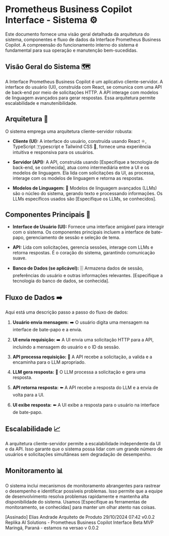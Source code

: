 # Prometheus Business Copilot Interface - Sistema ⚙️

Este documento fornece uma visão geral detalhada da arquitetura do sistema, componentes e fluxo de dados da Interface Prometheus Business Copilot. A compreensão do funcionamento interno do sistema é fundamental para sua operação e manutenção bem-sucedidas.

## Visão Geral do Sistema 🗺️

A Interface Prometheus Business Copilot é um aplicativo cliente-servidor. A interface do usuário (UI), construída com React, se comunica com uma API de back-end por meio de solicitações HTTP. A API interage com modelos de linguagem avançados para gerar respostas. Essa arquitetura permite escalabilidade e manutenibilidade.


## Arquitetura 🧱

O sistema emprega uma arquitetura cliente-servidor robusta:

- **Cliente (UI):** A interface do usuário, construída usando React ⚛️, TypeScript 🇹ypescript e Tailwind CSS 🎨, fornece uma experiência intuitiva e responsiva para os usuários.

- **Servidor (API):** A API, construída usando [Especifique a tecnologia de back-end, se conhecida], atua como intermediária entre a UI e os modelos de linguagem. Ela lida com solicitações da UI, as processa, interage com os modelos de linguagem e retorna as respostas.

- **Modelos de Linguagem:** 🧠 Modelos de linguagem avançados (LLMs) são o núcleo do sistema, gerando texto e processando informações. Os LLMs específicos usados são [Especifique os LLMs, se conhecidos].


## Componentes Principais 🧱

- **Interface de Usuário (UI):** Fornece uma interface amigável para interagir com o sistema. Os componentes principais incluem a interface de bate-papo, gerenciamento de sessão e seleção de tema.

- **API:** Lida com solicitações, gerencia sessões, interage com LLMs e retorna respostas. É o coração do sistema, garantindo comunicação suave.

- **Banco de Dados (se aplicável):** 🗄️ Armazena dados de sessão, preferências do usuário e outras informações relevantes. [Especifique a tecnologia do banco de dados, se conhecida].


## Fluxo de Dados ➡️

Aqui está uma descrição passo a passo do fluxo de dados:

1. **Usuário envia mensagem:** ➡️ O usuário digita uma mensagem na interface de bate-papo e a envia.

2. **UI envia requisição:** ➡️ A UI envia uma solicitação HTTP para a API, incluindo a mensagem do usuário e o ID da sessão.

3. **API processa requisição:** 🔄 A API recebe a solicitação, a valida e a encaminha para o LLM apropriado.

4. **LLM gera resposta:** 🧠 O LLM processa a solicitação e gera uma resposta.

5. **API retorna resposta:** ⬅️ A API recebe a resposta do LLM e a envia de volta para a UI.

6. **UI exibe resposta:** ⬅️ A UI exibe a resposta para o usuário na interface de bate-papo.


## Escalabilidade 📈

A arquitetura cliente-servidor permite a escalabilidade independente da UI e da API. Isso garante que o sistema possa lidar com um grande número de usuários e solicitações simultâneas sem degradação de desempenho.


## Monitoramento 📊

O sistema inclui mecanismos de monitoramento abrangentes para rastrear o desempenho e identificar possíveis problemas. Isso permite que a equipe de desenvolvimento resolva problemas rapidamente e mantenha alta disponibilidade do sistema. Usamos [Especifique as ferramentas de monitoramento, se conhecidas] para manter um olhar atento nas coisas.


[Assinado]
Elias Andrade
Arquiteto de Produto
29/10/2024 07:42
v0.0.2 Replika AI Solutions - Prometheus Business Copilot Interface Beta MVP
Maringá, Paraná - estamos na versao v 0.0.2
